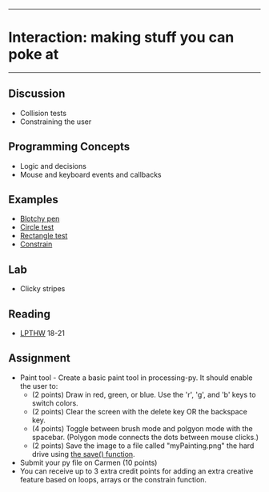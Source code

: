 --------------------------------
# Interaction: making stuff you can poke at
--------------------------------

## Discussion
- Collision tests
- Constraining the user

## Programming Concepts
- Logic and decisions
- Mouse and keyboard events and callbacks
 
## Examples
- [Blotchy pen][]
- [Circle test][]
- [Rectangle test][]
- [Constrain][]

## Lab
- Clicky stripes

## Reading
- [LPTHW](http://learnpythonthehardway.org/book/) 18-21

## Assignment
- Paint tool - Create a basic paint tool in processing-py.  It should enable the user to:
	- (2 points) Draw in red, green, or blue. Use the 'r', 'g', and 'b' keys to switch colors.
	- (2 points) Clear the screen with the delete key OR the backspace key.
	- (4 points) Toggle between brush mode and polgyon mode with the spacebar. (Polygon mode connects the dots between mouse clicks.)
	- (2 points) Save the image to a file called "myPainting.png" the hard drive using [the save() function](http://processing.org/reference/save_.html).
- Submit your py file on Carmen (10 points)
- You can receive up to 3 extra credit points for adding an extra creative feature based on loops, arrays or the constrain function.

[Blotchy pen]: pcad.py?page=06-interaction/blotchyPen.py
[Circle test]: pcad.py?page=06-interaction/circleTest.py
[Rectangle test]: pcad.py?page=06-interaction/rectTest.py
[Constrain]: pcad.py?page=06-interaction/constrain.py
[Clicky stripes]: pcad.py?page=06-interaction/clickyStripes.py